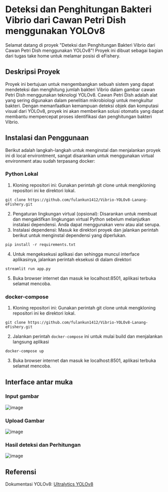 # Deteksi dan Penghitungan Bakteri Vibrio dari Cawan Petri Dish menggunakan YOLOv8
Selamat datang di proyek "Deteksi dan Penghitungan Bakteri Vibrio dari Cawan Petri Dish menggunakan YOLOv8"! Proyek ini dibuat sebagai bagian dari tugas take home untuk melamar posisi di eFishery.

## Deskripsi Proyek
Proyek ini bertujuan untuk mengembangkan sebuah sistem yang dapat mendeteksi dan menghitung jumlah bakteri Vibrio dalam gambar cawan Petri Dish menggunakan teknologi YOLOv8. Cawan Petri Dish adalah alat yang sering digunakan dalam penelitian mikrobiologi untuk mengkultur bakteri. Dengan memanfaatkan kemampuan deteksi objek dan komputasi visual dari YOLOv8, proyek ini akan memberikan solusi otomatis yang dapat membantu mempercepat proses identifikasi dan penghitungan bakteri Vibrio.

## Instalasi dan Penggunaan
Berikut adalah langkah-langkah untuk menginstal dan menjalankan proyek ini di local environtment, sangat disarankan untuk menggunakan virtual environment atau sudah terpasang docker:
### Python Lokal
1. Kloning repositori ini: Gunakan perintah git clone untuk mengkloning repositori ini ke direktori lokal.
```
git clone https://github.com/fulankun1412/Vibrio-YOLOv8-Lanang-eFishery.git
```
2. Pengaturan lingkungan virtual (opsional): Disarankan untuk membuat dan mengaktifkan lingkungan virtual Python sebelum melanjutkan instalasi dependensi. Anda dapat menggunakan venv atau alat serupa.
3. Instalasi dependensi: Masuk ke direktori proyek dan jalankan perintah berikut untuk menginstal dependensi yang diperlukan.
```
pip install -r requirements.txt
```
4. Untuk mengeksekusi aplikasi dan sehingga muncul interface aplikasinya, jalankan perintah eksekusi di dalam direktori
```
streamlit run app.py
```
5. Buka browser internet dan masuk ke localhost:8501, aplikasi terbuka selamat mencoba.

### docker-compose
1. Kloning repositori ini: Gunakan perintah git clone untuk mengkloning repositori ini ke direktori lokal.
```
git clone https://github.com/fulankun1412/Vibrio-YOLOv8-Lanang-eFishery.git
```
2. Jalankan perintah `docker-compose` ini untuk mulai build dan menjalankan langsung aplikasi
```
docker-compose up
```
3. Buka browser internet dan masuk ke localhost:8501, aplikasi terbuka selamat mencoba.

## Interface antar muka
### Input gambar
![image](https://github.com/fulankun1412/Vibrio-YOLOv8-Lanang-eFishery/assets/16248869/9dea2503-535f-41e3-bb46-01db01686667)
### Upload Gambar
![image](https://github.com/fulankun1412/Vibrio-YOLOv8-Lanang-eFishery/assets/16248869/3899a2d9-a9fe-4bc0-b627-d0f1a9c33d66)
### Hasil deteksi dan Perhitungan
![image](https://github.com/fulankun1412/Vibrio-YOLOv8-Lanang-eFishery/assets/16248869/08175c0a-2a99-46d4-8176-a72b9e5da08e)

## Referensi 
Dokumentasi YOLOv8: [Ultralytics YOLOv8](https://docs.ultralytics.com/modes/)
